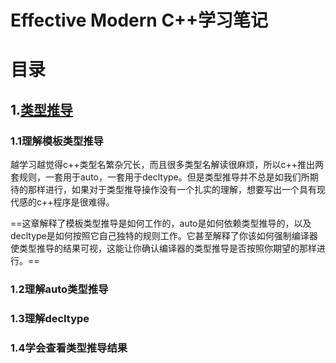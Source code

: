 # Effective Modern C++学习笔记

# 目录

## 1.[类型推导](https://github.com/Lyf-liuyifan/Effective_Modern_Cpp/blob/main/1.1%E7%90%86%E8%A7%A3%E6%A8%A1%E6%9D%BF%E7%B1%BB%E5%9E%8B%E6%8E%A8%E5%AF%BC.md)

### 1.1理解模板类型推导
  越学习越觉得c++类型名繁杂冗长，而且很多类型名解读很麻烦，所以c++推出两套规则，一套用于auto，一套用于decltype。但是类型推导并不总是如我们所期待的那样进行，如果对于类型推导操作没有一个扎实的理解，想要写出一个具有现代感的c++程序是很难得。

​	==这章解释了模板类型推导是如何工作的，auto是如何依赖类型推导的，以及decltype是如何按照它自己独特的规则工作。它甚至解释了你该如何强制编译器使类型推导的结果可视，这能让你确认编译器的类型推导是否按照你期望的那样进行。==

### 1.2理解auto类型推导

### 1.3理解decltype

### 1.4学会查看类型推导结果
